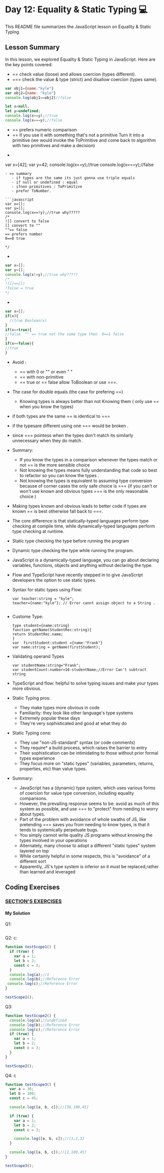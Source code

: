 
# Day 12: Equality & Static Typing 💻 

This README file summarizes the JavaScript lesson on Equality & Static Typing.

## Lesson Summary

In this lesson, we explored Equality & Static Typing  in JavaScript. Here are the key points covered:
- == check value (loose) and allows coercion (types different).
- === check the value & type (strict) and  disallow coercion (types same). 
```javascript
var obj1={name:"kyle"}
var obj2={name: "kyle"}
console.log(obj1==obj2)//false
```
```javascript
let x=null;
let y=undefined;
console.log(x==y);//true
console.log(x===y);//false
```
-  == prefers numeric comparison
- == if you use it with something that's not a primitive Turn it into a primitive (we would invoke the ToPrimitive and come back to algorithm with two primitives and make a decision)
- ```javascript
var x=[42];
var y=42;
console.log(x==y);//true
console.log(x===y);//false 
```
- == summary
   - if types are the same its just gonna use triple equals
   - if null or undefined : equal
   - ifnon primitives : ToPrimitive
   - prefer ToNumber.

```javascript
var x=[];
var y=[];
console.log(x==!y);//true why?????
/*
![] convert to false
[] convert to ""
""== false
== prefers number
0==0 true 

*/

```
-
``` javascript
var x=[];
var y=[];
console.log(x!=y);//true why?????
/*
!([]==[]) 
!false = true 
*/
```
-
```javascript
var x=[];
if(x){
  //true Boolean(x)
}
if(x==true){
//false  "" == true not the same type then  0==1 false
}
if(x==false){
//true
}

```
- Avoid :
   - == with 0 or "" or even "  "
   - == with non-primitive
   - == true or == false allow ToBoolean or use ===.
- The case for double equals (the case for prefering ==)
   - Knowing types is always better than not Knowing them ( only use == when you know the types)
- if both types are the same == is identical to ===
- if the typesare different using one === would be broken .
- since === pointess when the types don't match its similarly unnecessary when they do match .
- Summary:
   - If you know the types in a comparison whenever the types match or not == is the more sensible choice
   - Not knowing the types means fully understanding that code so best to refactor so you can know the types .
   - Not knowing the types is equivalent to assuming type conversion because of corner cases the only safe choice is === (if you can't or won't use known and obvious types === is the only reasonable choice )
- Making types known and obvious leads to better code if types are known == is best otherwise fall back to ===.
- The core difference is that statically-typed languages perform type checking at compile time, while dynamically-typed languages perform type checking at runtime.
- Static type  checking  the type before running the program
- Dynamic type checking the type while running the program.
-  JavaScript is a dynamically-typed language, you can go about declaring variables, functions, objects and anything without declaring the type.
-   Flow and TypeScript have recently stepped in to give JavaScript developers the option to use static types.
-    Syntax for static types using Flow:
  
     ```
     var teacher:string = "kyle";
     teacher={name:"kyle"}; // Error cannt assign object to a String .
       
     ```
- Custome Type:
  
  ```
  type student={name:string}
  function getName(StudentRec:string){
  return StudentRec.name;
  }
  var  firstStudent:student ={name:"Frank"}
  var name:string = getName(firstStudent);
  ```
- Validating operand Types
  
  ```
  var studentName:string="Frank";
  var studentCount:number=16-studentName;//Error Can't subtract string 
  ```
- TypeScript and flow: helpful to solve typing issues and make your types more obvious.
- Static Typing pros:
   - They make types more obvious in code
   - Familiarity: they look like other language's type systems
   - Extremely popular these days
   - They're very sophisticated and good at what they do
- Static Typing cons:
   - They use "non-JS-standard" syntax (or code comments)
   - They require* a build process, which raises the barrier to entry
   - Their sophistication can be intimidating to those without prior formal types experience
   - They focus more on "static types" (variables, parameters, returns, properties, etc) than value types.
- Summary:
   - JavaScript has a (dynamic) type system, which uses various forms of coercion for value type conversion, including equality comparisons.
   - However, the prevailing response seems to be: avoid as much of this system as possible, and use === to "protect" from needing to worry about types.
   - Part of the problem with avoidance of whole swaths of JS, like pretending === saves you from needing to know types, is that it tends to systemically perpetuate bugs.
   - You simply cannot write quality JS programs without knowing the types involved in your operations
   - Alternately, many choose to adopt a different "static types" system layered on top
   - While certainly helpful in some respects, this is "avoidance" of a different sort
   - Apparently, JS's type system is inferior so it must be replaced,rather than learned and leveraged


     

## Coding Exercises

### [SECTION'S EXERCISES](https://github.com/orjwan-alrajaby/gsg-QA-Nablus-training-2023/blob/main/learning-sprint-1/week3%20-%20deep-javascript-foundations-v3/day%202/tasks.md)

#### My Solution
Q1:
``` javascript

```
Q2: c:
```javascript
function testScope1() {
  if (true) {
    var a = 1;
    let b = 2;
    const c = 3;
  }
  console.log(a);//1
  console.log(b);//Reference Error
 console.log(c);//Reference Error 
}

testScope1();
```
Q3:
```javascript
function testScope2() {
  console.log(a);//undefined
  console.log(b);//Reference Error 
  console.log(c);//Reference Error 
  if (true) {
    var a = 1;
    let b = 2;
    const c = 3;
  }
}

testScope2();

```

Q4: c
``` javascript
function testScope3() {
  var a = 36;
  let b = 100;
  const c = 45;

  console.log([a, b, c]);//[36,100,45]

  if (true) {
    var a = 1;
    let b = 2;
    const c = 3;

    console.log([a, b, c]);//[1,2,3]
  }

  console.log([a, b, c]);//[1,100,45]
}

testScope3();
```
